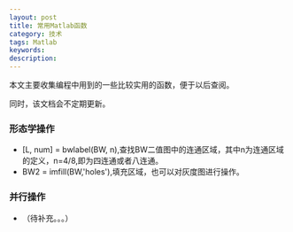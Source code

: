 ```yaml
---
layout: post
title: 常用Matlab函数
category: 技术
tags: Matlab
keywords: 
description: 
---
```


本文主要收集编程中用到的一些比较实用的函数，便于以后查阅。
		
同时，该文档会不定期更新。
		

### 形态学操作

- [L, num] = bwlabel(BW, n),查找BW二值图中的连通区域，其中n为连通区域的定义，n=4/8,即为四连通或者八连通。
- BW2 = imfill(BW,'holes'),填充区域，也可以对灰度图进行操作。

### 并行操作

- （待补充。。。）
